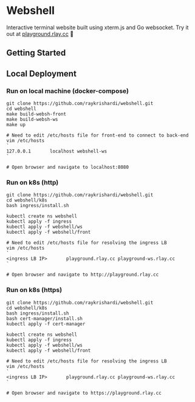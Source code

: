 # Webshell
Interactive terminal website built using xterm.js and Go websocket. Try it out at [playground.rlay.cc](https://playground.rlay.cc) 🎉

## Getting Started

## Local Deployment

### Run on local machine (docker-compose)
```
git clone https://github.com/raykrishardi/webshell.git
cd webshell
make build-websh-front
make build-websh-ws
make up

# Need to edit /etc/hosts file for front-end to connect to back-end
vim /etc/hosts
`
127.0.0.1       localhost webshell-ws
`

# Open browser and navigate to localhost:8080
```

### Run on k8s (http)
```
git clone https://github.com/raykrishardi/webshell.git
cd webshell/k8s
bash ingress/install.sh

kubectl create ns webshell
kubectl apply -f ingress
kubectl apply -f webshell/ws
kubectl apply -f webshell/front

# Need to edit /etc/hosts file for resolving the ingress LB
vim /etc/hosts
`
<ingress LB IP>       playground.rlay.cc playground-ws.rlay.cc
` 

# Open browser and navigate to http://playground.rlay.cc
```

### Run on k8s (https)
```
git clone https://github.com/raykrishardi/webshell.git
cd webshell/k8s
bash ingress/install.sh
bash cert-manager/install.sh
kubectl apply -f cert-manager

kubectl create ns webshell
kubectl apply -f ingress
kubectl apply -f webshell/ws
kubectl apply -f webshell/front

# Need to edit /etc/hosts file for resolving the ingress LB
vim /etc/hosts
`
<ingress LB IP>       playground.rlay.cc playground-ws.rlay.cc
` 

# Open browser and navigate to https://playground.rlay.cc
```
